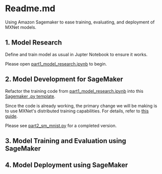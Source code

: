 # Readme.md
Using Amazon Sagemaker to ease training, evaluating, and deployment of MXNet models.

## 1. Model Research
Define and train model as usual in Jupter Notebook to ensure it works.

Please open [part1\_model\_research.ipynb](./part1_model_research.ipynb) to begin.


## 2. Model Development for SageMaker
Refactor the training code from [part1\_model\_research.ipynb](./part1_model_research.ipynb) into this [Sagemaker .py template](http://docs.aws.amazon.com/sagemaker/latest/dg/mxnet-training-inference-code-template.html).

Since the code is already working, the primary change we will be making is to use MXNet's distributed training capabilities. For details, refer to [this guide](https://mxnet.incubator.apache.org/how_to/multi_devices.html).

Please see [part2\_sm\_mnist.py](./part2_sm_mnist.py) for a completed version.


## 3. Model Training and Evaluation using SageMaker


## 4. Model Deployment using SageMaker

